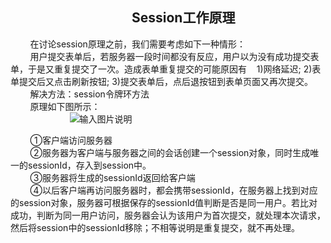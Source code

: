 ## &nbsp;&nbsp;&nbsp;&nbsp;&nbsp;&nbsp;&nbsp;&nbsp;&nbsp;&nbsp;&nbsp;&nbsp;&nbsp;&nbsp;&nbsp;&nbsp;&nbsp;&nbsp; &nbsp;&nbsp;&nbsp;&nbsp;&nbsp;&nbsp;&nbsp;&nbsp;&nbsp;&nbsp;&nbsp;&nbsp; &nbsp;&nbsp;&nbsp;&nbsp;&nbsp;&nbsp; Session工作原理


&nbsp;&nbsp;&nbsp;&nbsp;&nbsp;&nbsp;&nbsp;&nbsp;在讨论session原理之前，我们需要考虑如下一种情形：<br>
 &nbsp;&nbsp;&nbsp;&nbsp;&nbsp;&nbsp;&nbsp;&nbsp;用户提交表单后，若服务器一段时间都没有反应，用户以为没有成功提交表单，于是又重复提交了一次。造成表单重复提交的可能原因有 &nbsp;&nbsp;
 1)网络延迟;  2)表单提交后又点击刷新按钮;  3)提交表单后，点后退按钮到表单页面又再次提交。 <br>
&nbsp;&nbsp;&nbsp;&nbsp;&nbsp;&nbsp;&nbsp;&nbsp;解决方法：session令牌环方法   <br>
&nbsp;&nbsp;&nbsp;&nbsp;&nbsp;&nbsp;&nbsp;&nbsp;原理如下图所示：<br>
&nbsp;&nbsp;&nbsp;&nbsp;&nbsp;&nbsp;&nbsp;&nbsp;&nbsp;&nbsp;&nbsp;&nbsp;&nbsp;&nbsp;&nbsp;&nbsp;&nbsp;&nbsp;&nbsp;&nbsp;&nbsp;&nbsp;&nbsp;&nbsp;![输入图片说明](https://images.gitee.com/uploads/images/2018/1213/231552_0b8fa9c8_1648495.png "1.png")  <br>

&nbsp;&nbsp;&nbsp;&nbsp;&nbsp;&nbsp;&nbsp;&nbsp;①客户端访问服务器  <br>
&nbsp;&nbsp;&nbsp;&nbsp;&nbsp;&nbsp;&nbsp;&nbsp;②服务器为客户端与服务器之间的会话创建一个session对象，同时生成唯一的sessionId，存入到session中。  <br>
&nbsp;&nbsp;&nbsp;&nbsp;&nbsp;&nbsp;&nbsp;&nbsp;③服务器将生成的sessionId返回给客户端     <br>
&nbsp;&nbsp;&nbsp;&nbsp;&nbsp;&nbsp;&nbsp;&nbsp;④以后客户端再访问服务器时，都会携带sessionId，在服务器上找到对应的session对象，服务器可根据保存的sessionId值判断是否是同一用户。若比对成功，判断为同一用户访问，服务器会认为该用户为首次提交，就处理本次请求，然后将session中的sessionId移除；不相等说明是重复提交，就不再处理。
